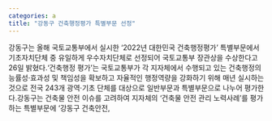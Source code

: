 ```yaml
---
categories: a
title: "강동구 건축행정평가 특별부문 선정"
---
```

강동구는 올해 국토교통부에서 실시한 ‘2022년 대한민국 건축행정평가’ 특별부문에서 기초자치단체 중 유일하게 우수자치단체로 선정되어 국토교통부 장관상을 수상한다고 26일 밝혔다.‘건축행정 평가’는 국토교통부가 각 지자체에서 수행되고 있는 건축행정의 능률성·효과성 및 책임성을 확보하고 자율적인 행정역량을 강화하기 위해 매년 실시하는 것으로 전국 243개 광역·기초 단체를 대상으로 일반부문과 특별부문으로 나누어 평가한다.강동구는 건축물 안전 이슈를 고려하여 지자체의 ‘건축물 안전 관리 노력사례’를 평가하는 특별부문에 ‘강동구 건축안전,